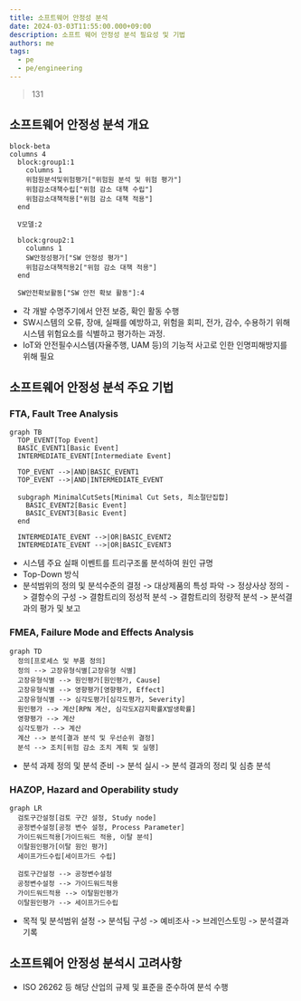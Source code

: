```yaml
---
title: 소프트웨어 안정성 분석
date: 2024-03-03T11:55:00.000+09:00
description: 소프트 웨어 안정성 분석 필요성 및 기법
authors: me
tags:
  - pe
  - pe/engineering
---
```


> 131

## 소프트웨어 안정성 분석 개요

```mermaid
block-beta
columns 4
  block:group1:1
    columns 1
    위험원분석및위험평가["위험원 분석 및 위험 평가"]
    위험감소대책수립["위험 감소 대책 수립"]
    위험감소대책적용["위험 감소 대책 적용"]
  end

  V모델:2
  
  block:group2:1
    columns 1
    SW안정성평가["SW 안정성 평가"]
    위험감소대책적용2["위험 감소 대책 적용"]
  end

  SW안전확보활동["SW 안전 확보 활동"]:4
```

- 각 개발 수명주기에서 안전 보증, 확인 활동 수행
- SW시스템의 오류, 장애, 실패를 예방하고, 위험을 회피, 전가, 감수, 수용하기 위해 시스템 위험요소를 식별하고 평가하는 과정.
- IoT와 안전필수시스템(자율주행, UAM 등)의 기능적 사고로 인한 인명피해방지를 위해 필요

## 소프트웨어 안정성 분석 주요 기법

### FTA, Fault Tree Analysis

```mermaid
graph TB
  TOP_EVENT[Top Event]
  BASIC_EVENT1[Basic Event]
  INTERMEDIATE_EVENT[Intermediate Event]

  TOP_EVENT -->|AND|BASIC_EVENT1
  TOP_EVENT -->|AND|INTERMEDIATE_EVENT

  subgraph MinimalCutSets[Minimal Cut Sets, 최소절단집합]
    BASIC_EVENT2[Basic Event]
    BASIC_EVENT3[Basic Event]
  end
  
  INTERMEDIATE_EVENT -->|OR|BASIC_EVENT2
  INTERMEDIATE_EVENT -->|OR|BASIC_EVENT3
```

- 시스템 주요 실패 이벤트를 트리구조롤 분석하여 원인 규명
- Top-Down 방식
- 분석범위의 정의 및 분석수준의 결정 -> 대상제품의 특성 파악 -> 정상사상 정의 -> 결함수의 구성 -> 결함트리의 정성적 분석 -> 결함트리의 정량적 분석 -> 분석결과의 평가 및 보고

### FMEA, Failure Mode and Effects Analysis

```mermaid
graph TD
  정의[프로세스 및 부품 정의]
  정의 --> 고장유형식별[고장유형 식별]
  고장유형식별 --> 원인평가[원인평가, Cause]
  고장유형식별 --> 영향평가[영향평가, Effect]
  고장유형식별 --> 심각도평가[심각도평가, Severity]
  원인평가 --> 계산[RPN 계산, 심각도X감지확률X발생확률]
  영향평가 --> 계산
  심각도평가 --> 계산
  계산 --> 분석[결과 분석 및 우선순위 결정]
  분석 --> 조치[위험 감소 조치 계획 및 실행]
```

- 분석 과제 정의 및 분석 준비 -> 분석 실시 -> 분석 결과의 정리 및 심층 분석

### HAZOP, Hazard and Operability study

```mermaid
graph LR
  검토구간설정[검토 구간 설정, Study node]
  공정변수설정[공정 변수 설정, Process Parameter]
  가이드워드적용[가이드워드 적용, 이탈 분석]
  이탈원인평가[이탈 원인 평가]
  세이프가드수립[세이프가드 수립]

  검토구간설정 --> 공정변수설정
  공정변수설정 --> 가이드워드적용
  가이드워드적용 --> 이탈원인평가
  이탈원인평가 --> 세이프가드수립
```

- 목적 및 분석범위 설정 -> 분석팀 구성 -> 예비조사 -> 브레인스토밍 -> 분석결과 기록

## 소프트웨어 안정성 분석시 고려사항

- ISO 26262 등 해당 산업의 규제 및 표준을 준수하여 분석 수행
